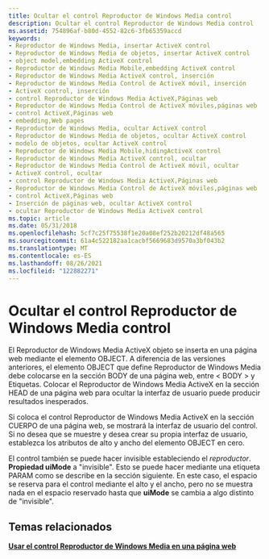 ```yaml
---
title: Ocultar el control Reproductor de Windows Media control
description: Ocultar el control Reproductor de Windows Media control
ms.assetid: 754896af-b80d-4552-82c6-3fb65359accd
keywords:
- Reproductor de Windows Media, insertar ActiveX control
- Reproductor de Windows Media de objetos, insertar ActiveX control
- object model,embedding ActiveX control
- Reproductor de Windows Media Mobile,embedding ActiveX control
- Reproductor de Windows Media ActiveX control, inserción
- Reproductor de Windows Media Control de ActiveX móvil, inserción
- ActiveX control, inserción
- control Reproductor de Windows Media ActiveX,Páginas web
- Reproductor de Windows Media Control de ActiveX móviles,páginas web
- control ActiveX,Páginas web
- embedding,Web pages
- Reproductor de Windows Media, ocultar ActiveX control
- Reproductor de Windows Media de objetos, ocultar ActiveX control
- modelo de objetos, ocultar ActiveX control
- Reproductor de Windows Media Mobile,hidingActiveX control
- Reproductor de Windows Media ActiveX control, ocultar
- Reproductor de Windows Media Control de ActiveX móvil, ocultar
- ActiveX control, ocultar
- control Reproductor de Windows Media ActiveX,Páginas web
- Reproductor de Windows Media Control de ActiveX móviles,páginas web
- control ActiveX,Páginas web
- Inserción de páginas web, ocultar ActiveX control
- ocultar Reproductor de Windows Media ActiveX control
ms.topic: article
ms.date: 05/31/2018
ms.openlocfilehash: 5cf7c25f75538f1e20a08ef252b20212df48a565
ms.sourcegitcommit: 61a4c522182aa1cacbf5669683d9570a3bf043b2
ms.translationtype: MT
ms.contentlocale: es-ES
ms.lasthandoff: 08/26/2021
ms.locfileid: "122882271"
---
```

# <a name="hiding-the-windows-media-player-control"></a>Ocultar el control Reproductor de Windows Media control

El Reproductor de Windows Media ActiveX objeto se inserta en una página web mediante el elemento OBJECT. A diferencia de las versiones anteriores, el elemento OBJECT que define Reproductor de Windows Media debe colocarse en la sección BODY de una página web, entre &lt; BODY &gt; y </BODY> Etiquetas. Colocar el Reproductor de Windows Media ActiveX en la sección HEAD de una página web para ocultar la interfaz de usuario puede producir resultados inesperados.

Si coloca el control Reproductor de Windows Media ActiveX en la sección CUERPO de una página web, se mostrará la interfaz de usuario del control. Si no desea que se muestre y desea crear su propia interfaz de usuario, establezca los atributos de alto y ancho del elemento OBJECT en cero.

El control también se puede hacer invisible estableciendo el *reproductor*. **Propiedad uiMode** a "invisible". Esto se puede hacer mediante una etiqueta PARAM como se describe en la sección siguiente. En este caso, el espacio se reserva para el control mediante el alto y el ancho, pero no se muestra nada en el espacio reservado hasta que **uiMode** se cambia a algo distinto de "invisible".

## <a name="related-topics"></a>Temas relacionados

<dl> <dt>

[**Usar el control Reproductor de Windows Media en una página web**](using-the-windows-media-player-control-in-a-web-page.md)
</dt> </dl>

 

 





